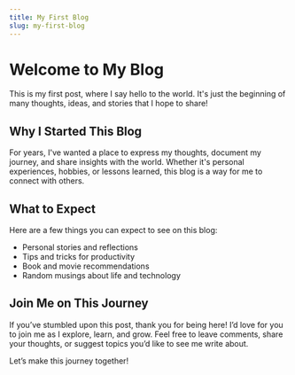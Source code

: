 ```yaml
---
title: My First Blog
slug: my-first-blog
---
```


<h1>Welcome to My Blog</h1>
<p>This is my first post, where I say hello to the world. It's just the beginning of many thoughts, ideas, and stories that I hope to share!</p>

<h2>Why I Started This Blog</h2>
<p>For years, I've wanted a place to express my thoughts, document my journey, and share insights with the world. Whether it's personal experiences, hobbies, or lessons learned, this blog is a way for me to connect with others.</p>

<h2>What to Expect</h2>
<p>Here are a few things you can expect to see on this blog:</p>
<ul>
  <li>Personal stories and reflections</li>
  <li>Tips and tricks for productivity</li>
  <li>Book and movie recommendations</li>
  <li>Random musings about life and technology</li>
</ul>

<h2>Join Me on This Journey</h2>
<p>If you’ve stumbled upon this post, thank you for being here! I’d love for you to join me as I explore, learn, and grow. Feel free to leave comments, share your thoughts, or suggest topics you’d like to see me write about.</p>

<p>Let’s make this journey together!</p>